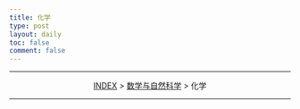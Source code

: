 ```yaml
---
title: 化学
type: post
layout: daily
toc: false
comment: false
---
```

---
<span><center>[INDEX](/gknows/wikimap) > [数学与自然科学](/gknows/数学与自然科学) > 化学</center></span>

---
